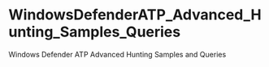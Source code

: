 # WindowsDefenderATP_Advanced_Hunting_Samples_Queries
Windows Defender ATP Advanced Hunting Samples and Queries
